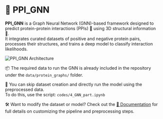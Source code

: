 # 🔬 PPI_GNN

**PPI_GNN** is a Graph Neural Network (GNN)-based framework designed to predict protein-protein interactions (PPIs) 🤝 using 3D structural information 🧬.  
It integrates curated datasets of positive and negative protein pairs, processes their structures, and trains a deep model to classify interaction likelihoods.

![PPI_GNN Architecture](./assets/ppi_gnn_architecture.png)

📦 The required data to run the GNN is already included in the repository under the `data/protein_graphs/` folder.

🚫 You can skip dataset creation and directly run the model using the preprocessed data.  
To do this, use the script: `codes/4_GNN_part.ipynb`

🛠️ Want to modify the dataset or model? Check out the [📄 Documentation](./Documentation.docx) for full details on customizing the pipeline and preprocessing steps.
